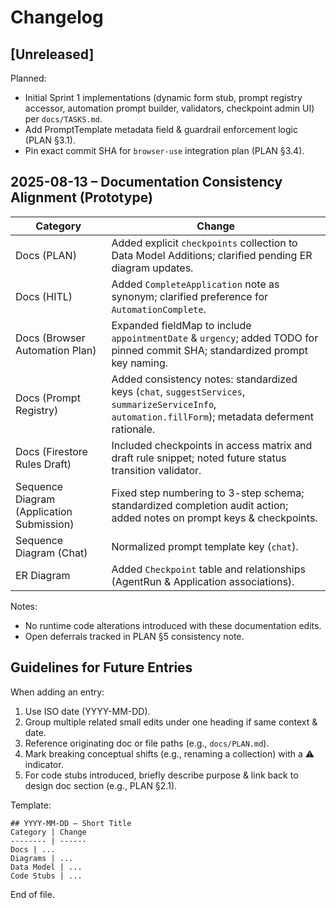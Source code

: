 <!--
CHANGELOG.md
Purpose: Track notable changes to documentation, data model diagrams, and implementation stubs during the prototype & early sprints.
Format: Keep chronological (most recent first). Use semantic grouping (Docs, Diagrams, Data Model, Code Stubs). Avoid listing trivial typo fixes.
Versioning Strategy (Prototype Phase): Date-based entries with optional tags (Prototype, Sprint-1, etc.). Formal semantic versioning can begin once a deployable MVP baseline is established.
-->

# Changelog

## [Unreleased]
Planned:
- Initial Sprint 1 implementations (dynamic form stub, prompt registry accessor, automation prompt builder, validators, checkpoint admin UI) per `docs/TASKS.md`.
- Add PromptTemplate metadata field & guardrail enforcement logic (PLAN §3.1).
- Pin exact commit SHA for `browser-use` integration plan (PLAN §3.4).

## 2025-08-13 – Documentation Consistency Alignment (Prototype)
Category | Change
-------- | ------
Docs (PLAN) | Added explicit `checkpoints` collection to Data Model Additions; clarified pending ER diagram updates.
Docs (HITL) | Added `CompleteApplication` note as synonym; clarified preference for `AutomationComplete`.
Docs (Browser Automation Plan) | Expanded fieldMap to include `appointmentDate` & `urgency`; added TODO for pinned commit SHA; standardized prompt key naming.
Docs (Prompt Registry) | Added consistency notes: standardized keys (`chat`, `suggestServices`, `summarizeServiceInfo`, `automation.fillForm`); metadata deferment rationale.
Docs (Firestore Rules Draft) | Included checkpoints in access matrix and draft rule snippet; noted future status transition validator.
Sequence Diagram (Application Submission) | Fixed step numbering to 3-step schema; standardized completion audit action; added notes on prompt keys & checkpoints.
Sequence Diagram (Chat) | Normalized prompt template key (`chat`).
ER Diagram | Added `Checkpoint` table and relationships (AgentRun & Application associations).

Notes:
- No runtime code alterations introduced with these documentation edits.
- Open deferrals tracked in PLAN §5 consistency note.

## Guidelines for Future Entries
When adding an entry:
1. Use ISO date (YYYY-MM-DD).
2. Group multiple related small edits under one heading if same context & date.
3. Reference originating doc or file paths (e.g., `docs/PLAN.md`).
4. Mark breaking conceptual shifts (e.g., renaming a collection) with a ⚠️ indicator.
5. For code stubs introduced, briefly describe purpose & link back to design doc section (e.g., PLAN §2.1).

Template:
```
## YYYY-MM-DD – Short Title
Category | Change
-------- | ------
Docs | ...
Diagrams | ...
Data Model | ...
Code Stubs | ...
```

End of file.
